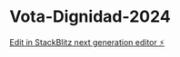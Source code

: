 # Vota-Dignidad-2024

[Edit in StackBlitz next generation editor ⚡️](https://stackblitz.com/~/github.com/andersonDN123/Vota-Dignidad-2024)